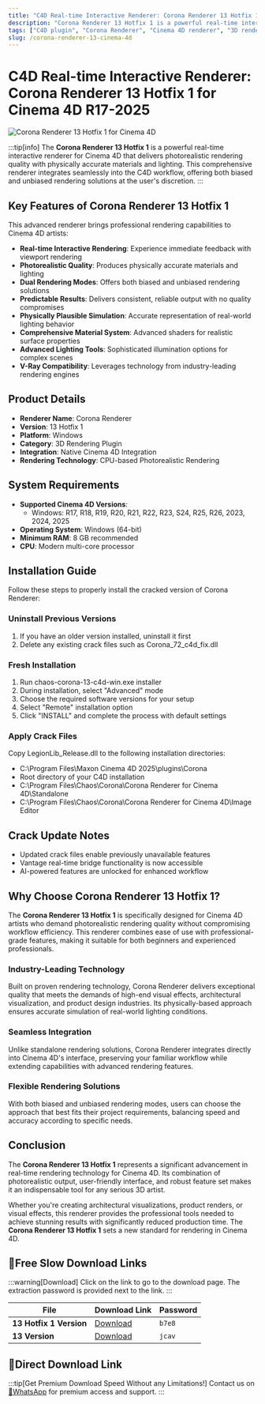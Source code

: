 ```yaml
---
title: "C4D Real-time Interactive Renderer: Corona Renderer 13 Hotfix 1 for Cinema 4D R17-2025"
description: "Corona Renderer 13 Hotfix 1 is a powerful real-time interactive renderer for Cinema 4D that delivers photorealistic rendering quality with physically accurate materials and lighting."
tags: ["C4D plugin", "Corona Renderer", "Cinema 4D renderer", "3D rendering", "real-time rendering", "Corona 13", "C4D rendering plugin", "VFX tools", "Cinema 4D R17", "Cinema 4D R18", "Cinema 4D R19", "Cinema 4D R20", "Cinema 4D R21", "Cinema 4D S22", "Cinema 4D R23", "Cinema 4D S24", "Cinema 4D R25", "Cinema 4D R26", "Cinema 4D 2023", "Cinema 4D 2024", "Cinema 4D 2025"]
slug: /corona-renderer-13-cinema-4d
---
```

<!--Above is frontmatter Part-generate depend on content meet Google Seo, you need to balance automation efficiency with Google's core ranking factors—especially E-E-A-T (Experience, Expertise, Authoritativeness, Trustworthiness), -->

<!--First Part-This is Title -->
# C4D Real-time Interactive Renderer: Corona Renderer 13 Hotfix 1 for Cinema 4D R17-2025

<!--Second Part-This is First Banner -->
![Corona Renderer 13 Hotfix 1 for Cinema 4D](https://www.gfxcamp.com/wp-content/uploads/2023/12/Corona-Renderer-11-for-Cinema-4D-R17-2024.jpg)

:::tip[info]
The **Corona Renderer 13 Hotfix 1** is a powerful real-time interactive renderer for Cinema 4D that delivers photorealistic rendering quality with physically accurate materials and lighting. This comprehensive renderer integrates seamlessly into the C4D workflow, offering both biased and unbiased rendering solutions at the user's discretion.
:::

## Key Features of Corona Renderer 13 Hotfix 1

This advanced renderer brings professional rendering capabilities to Cinema 4D artists:

- **Real-time Interactive Rendering**: Experience immediate feedback with viewport rendering
- **Photorealistic Quality**: Produces physically accurate materials and lighting
- **Dual Rendering Modes**: Offers both biased and unbiased rendering solutions
- **Predictable Results**: Delivers consistent, reliable output with no quality compromises
- **Physically Plausible Simulation**: Accurate representation of real-world lighting behavior
- **Comprehensive Material System**: Advanced shaders for realistic surface properties
- **Advanced Lighting Tools**: Sophisticated illumination options for complex scenes
- **V-Ray Compatibility**: Leverages technology from industry-leading rendering engines

## Product Details

- **Renderer Name**: Corona Renderer
- **Version**: 13 Hotfix 1
- **Platform**: Windows
- **Category**: 3D Rendering Plugin
- **Integration**: Native Cinema 4D Integration
- **Rendering Technology**: CPU-based Photorealistic Rendering

## System Requirements

- **Supported Cinema 4D Versions**: 
  - Windows: R17, R18, R19, R20, R21, R22, R23, S24, R25, R26, 2023, 2024, 2025
- **Operating System**: Windows (64-bit)
- **Minimum RAM**: 8 GB recommended
- **CPU**: Modern multi-core processor

## Installation Guide

Follow these steps to properly install the cracked version of Corona Renderer:

### Uninstall Previous Versions
1. If you have an older version installed, uninstall it first
2. Delete any existing crack files such as Corona_72_c4d_fix.dll

### Fresh Installation
1. Run chaos-corona-13-c4d-win.exe installer
2. During installation, select "Advanced" mode
3. Choose the required software versions for your setup
4. Select "Remote" installation option
5. Click "INSTALL" and complete the process with default settings

### Apply Crack Files
Copy LegionLib_Release.dll to the following installation directories:
- C:\Program Files\Maxon Cinema 4D 2025\plugins\Corona
- Root directory of your C4D installation
- C:\Program Files\Chaos\Corona\Corona Renderer for Cinema 4D\Standalone
- C:\Program Files\Chaos\Corona\Corona Renderer for Cinema 4D\Image Editor

## Crack Update Notes

- Updated crack files enable previously unavailable features
- Vantage real-time bridge functionality is now accessible
- AI-powered features are unlocked for enhanced workflow


## Why Choose Corona Renderer 13 Hotfix 1?

The **Corona Renderer 13 Hotfix 1** is specifically designed for Cinema 4D artists who demand photorealistic rendering quality without compromising workflow efficiency. This renderer combines ease of use with professional-grade features, making it suitable for both beginners and experienced professionals.

### Industry-Leading Technology

Built on proven rendering technology, Corona Renderer delivers exceptional quality that meets the demands of high-end visual effects, architectural visualization, and product design industries. Its physically-based approach ensures accurate simulation of real-world lighting conditions.

### Seamless Integration

Unlike standalone rendering solutions, Corona Renderer integrates directly into Cinema 4D's interface, preserving your familiar workflow while extending capabilities with advanced rendering features.

### Flexible Rendering Solutions

With both biased and unbiased rendering modes, users can choose the approach that best fits their project requirements, balancing speed and accuracy according to specific needs.

## Conclusion

The **Corona Renderer 13 Hotfix 1** represents a significant advancement in real-time rendering technology for Cinema 4D. Its combination of photorealistic output, user-friendly interface, and robust feature set makes it an indispensable tool for any serious 3D artist.

Whether you're creating architectural visualizations, product renders, or visual effects, this renderer provides the professional tools needed to achieve stunning results with significantly reduced production time. The **Corona Renderer 13 Hotfix 1** sets a new standard for rendering in Cinema 4D.

<!-- The Last Part-Download -->
## 🐌Free Slow Download Links
:::warning[Download]
Click on the link to go to the download page. The extraction password is provided next to the link.
:::

| File                       | Download Link                                                              | Password |
| -------------------------- | -------------------------------------------------------------------------- | -------- |
| **13 Hotfix 1 Version**  | [Download](https://pan.baidu.com/s/1_FTcZYHVvusy4ubacNEXYA?pwd=b7e8)        | `b7e8`   |
| **13 Version**  | [Download](https://pan.baidu.com/s/1PCslpmkaJR_Vljkx3CNR1w?pwd=jcav)        | `jcav`   |

## 🚀Direct Download Link
:::tip[Get Premium Download Speed Without any Limitations!]
Contact us on [💬WhatsApp](https://wa.me/+8613237610083) for premium  access and support.
:::